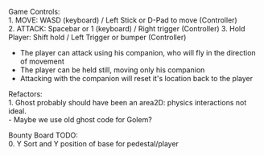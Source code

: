 Game Controls:  
	1. MOVE: WASD (keyboard) / Left Stick or D-Pad to move (Controller)  
	2. ATTACK: Spacebar or 1 (keyboard) / Right trigger (Controller) 
	3. Hold Player: Shift hold / Left Trigger or bumper (Controller)  
- The player can attack using his companion, who will fly in the direction of movement
- The player can be held still, moving only his companion
- Attacking with the companion will reset it's location back to the player  
  
Refactors:  
	1. Ghost probably should have been an area2D: physics interactions not ideal.  
	- Maybe we use old ghost code for Golem?  

Bounty Board TODO:  
	0. Y Sort and Y position of base for pedestal/player
